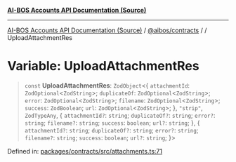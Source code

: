 [**AI-BOS Accounts API Documentation (Source)**](../../../README.md)

***

[AI-BOS Accounts API Documentation (Source)](../../../README.md) / [@aibos/contracts](../README.md) / [](../README.md) / UploadAttachmentRes

# Variable: UploadAttachmentRes

> `const` **UploadAttachmentRes**: `ZodObject`\<\{ `attachmentId`: `ZodOptional`\<`ZodString`\>; `duplicateOf`: `ZodOptional`\<`ZodString`\>; `error`: `ZodOptional`\<`ZodString`\>; `filename`: `ZodOptional`\<`ZodString`\>; `success`: `ZodBoolean`; `url`: `ZodOptional`\<`ZodString`\>; \}, `"strip"`, `ZodTypeAny`, \{ `attachmentId?`: `string`; `duplicateOf?`: `string`; `error?`: `string`; `filename?`: `string`; `success`: `boolean`; `url?`: `string`; \}, \{ `attachmentId?`: `string`; `duplicateOf?`: `string`; `error?`: `string`; `filename?`: `string`; `success`: `boolean`; `url?`: `string`; \}\>

Defined in: [packages/contracts/src/attachments.ts:71](https://github.com/pohlai88/accounts/blob/48103fb36d28b2b9bfb33472b6de2f719773cde9/packages/contracts/src/attachments.ts#L71)
